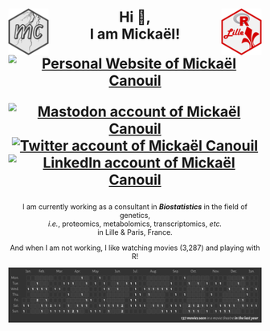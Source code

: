 <h1 align="center">
  <a href="http://mickael.canouil.fr/">
    <img src="https://raw.githubusercontent.com/mcanouil/hex-stickers/main/SVG/mc.svg" align="left" width="80" />
  </a>
  Hi 👋,
  <a href="https://rlille.github.io/">
    <img src="https://raw.githubusercontent.com/mcanouil/hex-stickers/main/SVG/rlille.svg" align="right" width="80" />
  </a>
  </br>I am Mickaël!
  </br>
  <a href="https://mickael.canouil.fr/">
    <img alt="Personal Website of Mickaël Canouil" src="https://shields.io/badge/Personal-Website-333" />
  </a>
  <p align="center">
    <a href="https://fosstodon.org/@MickaelCanouil" rel="me"><img alt="Mastodon account of Mickaël Canouil" src="https://shields.io/badge/Mastodon-MickaelCanouil-333?logo=mastodon&logoColor=white" /></a>
    <a href="https://twitter.com/MickaelCanouil"><img alt="Twitter account of Mickaël Canouil" src="https://shields.io/badge/Twitter-MickaelCanouil-333?logo=twitter&logoColor=white" /></a>
    <a href="https://www.linkedin.com/in/mickaelcanouil"><img alt="LinkedIn account of Mickaël Canouil" src="https://shields.io/badge/LinkedIn-mickaelcanouil-333?logo=linkedin&logoColor=white" /></a>
</p>
</h1>
<p align="center">
  I am currently working as a consultant in <b><i>Biostatistics</i></b> in the field of genetics,<br><i>i.e.</i>, proteomics, metabolomics, transcriptomics, <i>etc.</i><br>in Lille & Paris, France.
</p>
<p align="center">And when I am not working, I like watching movies (3,287) and playing with R!</p>
<p align="center"><a href="https://github.com/mcanouil/imdb-ratings"><img alt="Movies seen in a movie theatre year streak" src="https://raw.githubusercontent.com/mcanouil/imdb-ratings/main/media/streak.svg" /></a></p>
